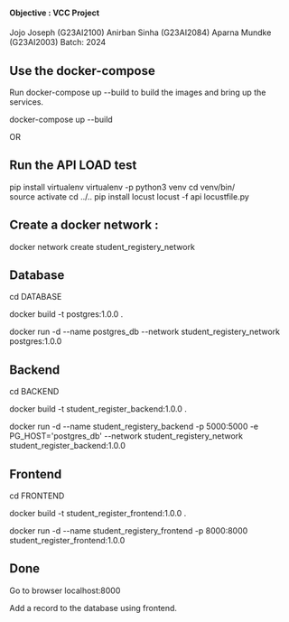 #### Objective :  VCC Project

Jojo Joseph (G23AI2100)
Anirban Sinha (G23AI2084)
Aparna Mundke (G23AI2003)
Batch: 2024

## Use the  docker-compose
Run docker-compose up --build to build the images and bring up the services.

docker-compose up --build

OR 

## Run the API LOAD test


pip install virtualenv
virtualenv -p python3 venv
cd venv/bin/  
source activate
cd ../..
pip install locust
locust -f api locustfile.py

## Create a docker network :

docker network create student_registery_network

## Database

cd DATABASE

docker build -t postgres:1.0.0 .

docker run -d --name postgres_db --network student_registery_network postgres:1.0.0

## Backend

cd BACKEND

docker build -t student_register_backend:1.0.0 .

docker run -d --name student_registery_backend -p 5000:5000 -e PG_HOST='postgres_db' --network student_registery_network student_register_backend:1.0.0

## Frontend

cd FRONTEND

docker build -t student_register_frontend:1.0.0 .

docker run -d --name student_registery_frontend -p 8000:8000 student_register_frontend:1.0.0

## Done

Go to browser localhost:8000

Add a record to the database using frontend.
